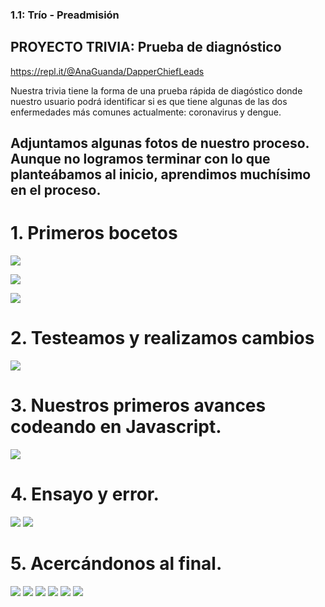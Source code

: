 ### 1.1: Trío - Preadmisión

## PROYECTO TRIVIA: Prueba de diagnóstico

<https://repl.it/@AnaGuanda/DapperChiefLeads>
 
 

Nuestra trivia tiene la forma de una prueba rápida de diagóstico donde nuestro usuario podrá identificar si es que tiene algunas de las dos enfermedades más comunes actualmente: coronavirus y dengue.


## Adjuntamos algunas fotos de nuestro proceso. Aunque no logramos terminar con lo que planteábamos al inicio, aprendimos muchísimo en el proceso.

# 1. Primeros bocetos

![](7.jpg)

![](8.jpg)

![](13.jpg)

# 2. Testeamos y realizamos cambios

![](10.jpg)

# 3. Nuestros primeros avances codeando en Javascript.

![](9.jpg)

# 4. Ensayo y error.

![](11.jpg)
![](12.jpg)

# 5. Acercándonos al final.

![](1.jpg)
![](2.jpg)
![](3.jpg)
![](4.jpg)
![](5.jpg)
![](6.jpg)

